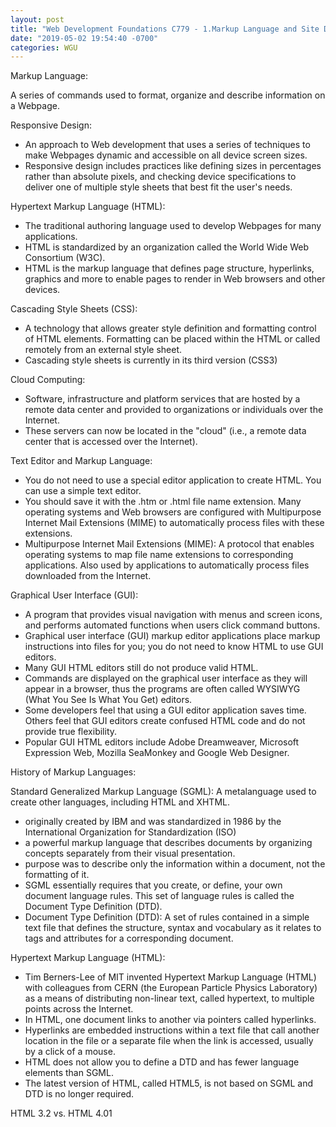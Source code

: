 ```yaml
---
layout: post
title: "Web Development Foundations C779 - 1.Markup Language and Site Development Essentials"
date: "2019-05-02 19:54:40 -0700"
categories: WGU
---
```


Markup Language:

A series of commands used to format, organize and describe information on a Webpage.

Responsive Design:

- An approach to Web development that uses a series of techniques to make Webpages dynamic and accessible on all device screen sizes.
- Responsive design includes practices like defining sizes in percentages rather than absolute pixels, and checking device specifications to deliver one of multiple style sheets that best fit the user's needs.

Hypertext Markup Language (HTML):

- The traditional authoring language used to develop Webpages for many applications.
- HTML is standardized by an organization called the World Wide Web Consortium (W3C).
- HTML is the markup language that defines page structure, hyperlinks, graphics and more to enable pages to render in Web browsers and other devices.

Cascading Style Sheets (CSS):

- A technology that allows greater style definition and formatting control of HTML elements. Formatting can be placed within the HTML or called remotely from an external style sheet.
- Cascading style sheets is currently in its third version (CSS3)

Cloud Computing:

- Software, infrastructure and platform services that are hosted by a remote data center and provided to organizations or individuals over the Internet.
- These servers can now be located in the "cloud" (i.e., a remote data center that is accessed over the Internet).

Text Editor and Markup Language:

- You do not need to use a special editor application to create HTML. You can use a simple text editor.
- You should save it with the .htm or .html file name extension. Many operating systems and Web browsers are configured with Multipurpose Internet Mail Extensions (MIME) to automatically process files with these extensions.
- Multipurpose Internet Mail Extensions (MIME): A protocol that enables operating systems to map file name extensions to corresponding applications. Also used by applications to automatically process files downloaded from the Internet.

Graphical User Interface (GUI):

- A program that provides visual navigation with menus and screen icons, and performs automated functions when users click command buttons.
- Graphical user interface (GUI) markup editor applications place markup instructions into files for you; you do not need to know HTML to use GUI editors.
- Many GUI HTML editors still do not produce valid HTML.
- Commands are displayed on the graphical user interface as they will appear in a browser, thus the programs are often called WYSIWYG (What You See Is What You Get) editors.
- Some developers feel that using a GUI editor application saves time. Others feel that GUI editors create confused HTML code and do not provide true flexibility.
- Popular GUI HTML editors include Adobe Dreamweaver, Microsoft Expression Web, Mozilla SeaMonkey and Google Web Designer.

History of Markup Languages:

Standard Generalized Markup Language (SGML): A metalanguage used to create other languages, including HTML and XHTML.

- originally created by IBM and was standardized in 1986 by the International Organization for Standardization (ISO)
- a powerful markup language that describes documents by organizing concepts separately from their visual presentation.
- purpose was to describe only the information within a document, not the formatting of it.
- SGML essentially requires that you create, or define, your own document language rules. This set of language rules is called the Document Type Definition (DTD).
- Document Type Definition (DTD): A set of rules contained in a simple text file that defines the structure, syntax and vocabulary as it relates to tags and attributes for a corresponding document.

Hypertext Markup Language (HTML):

- Tim Berners-Lee of MIT invented Hypertext Markup Language (HTML) with colleagues from CERN (the European Particle Physics Laboratory) as a means of distributing non-linear text, called hypertext, to multiple points across the Internet.
- In HTML, one document links to another via pointers called hyperlinks.
- Hyperlinks are embedded instructions within a text file that call another location in the file or a separate file when the link is accessed, usually by a click of a mouse.
- HTML does not allow you to define a DTD and has fewer language elements than SGML.
- The latest version of HTML, called HTML5, is not based on SGML and DTD is no longer required.

HTML 3.2 vs. HTML 4.01
